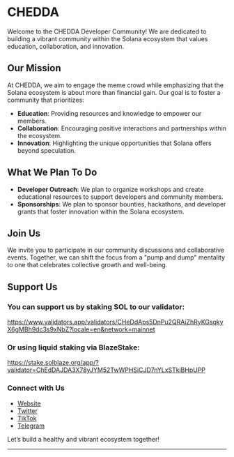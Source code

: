# CHEDDA

Welcome to the CHEDDA Developer Community! We are dedicated to building a vibrant community within the Solana ecosystem that values education, collaboration, and innovation.

## Our Mission

At CHEDDA, we aim to engage the meme crowd while emphasizing that the Solana ecosystem is about more than financial gain. Our goal is to foster a community that prioritizes:

- **Education**: Providing resources and knowledge to empower our members.
- **Collaboration**: Encouraging positive interactions and partnerships within the ecosystem.
- **Innovation**: Highlighting the unique opportunities that Solana offers beyond speculation.

## What We Plan To Do

- **Developer Outreach**: We plan to organize workshops and create educational resources to support developers and community members.
- **Sponsorships**: We plan to sponsor bounties, hackathons, and developer grants that foster innovation within the Solana ecosystem.

## Join Us

We invite you to participate in our community discussions and collaborative events. Together, we can shift the focus from a "pump and dump" mentality to one that celebrates collective growth and well-being. 

## Support Us

### You can support us by staking SOL to our validator:
https://www.validators.app/validators/CHeDdAps5DnPu2QRAiZhRyKGsqkyX6gMBh9dc3s9xNbZ?locale=en&network=mainnet

### Or using liquid staking via BlazeStake:
https://stake.solblaze.org/app/?validator=ChEdDAJDA3X78yJYM52TwWPHSiCJD7nYLxSTkiBHpUPP

### Connect with Us

- [Website](https://cheddaonsol.com/)
- [Twitter](https://x.com/cheddasolana)
- [TikTok](https://www.tiktok.com/@cheddasolana)
- [Telegram](https://t.me/cheddasolana)

Let’s build a healthy and vibrant ecosystem together!

---
